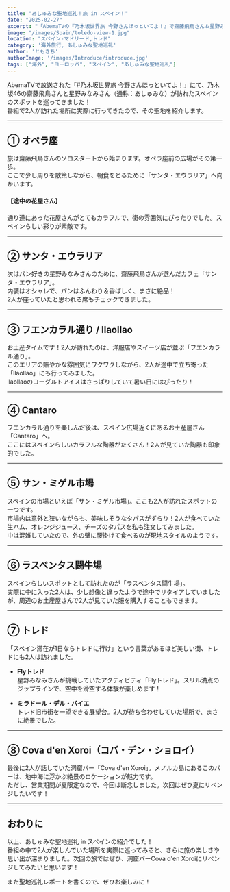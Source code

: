 ```yaml
---
title: "あしゅみな聖地巡礼！旅 in スペイン！"
date: "2025-02-27"
excerpt: "「AbemaTVの『乃木坂世界旅 今野さんほっといてよ！』で齋藤飛鳥さん＆星野みなみさん（あしゅみな）が訪れたスペインの聖地巡礼レポート！オペラ座、サンタ・エウラリア、サン・ミゲル市場、トレドなど2人の足跡をたどって、スペインの魅力をたっぷり紹介しています。乃木坂ファン＆旅行好き必見！」"
image: "/images/Spain/toledo-view-1.jpg"
location: "スペイン-マドリード,トレド"
category: '海外旅行, あしゅみな聖地巡礼'
author: 'ともきち'
authorImage: '/images/Introduce/introduce.jpg'
tags: ["海外", "ヨーロッパ", "スペイン", "あしゅみな聖地巡礼"]
---
```


AbemaTVで放送された「#乃木坂世界旅 今野さんほっといてよ！」にて、乃木坂46の齋藤飛鳥さんと星野みなみさん（通称：あしゅみな）が訪れたスペインのスポットを巡ってきました！  
番組で2人が訪れた場所に実際に行ってきたので、その聖地を紹介します。

---

## ① オペラ座

旅は齋藤飛鳥さんのソロスタートから始まります。オペラ座前の広場がその第一歩。  
ここで少し周りを散策しながら、朝食をとるために「サンタ・エウラリア」へ向かいます。

#### 【途中の花屋さん】  
通り道にあった花屋さんがとてもカラフルで、街の雰囲気にぴったりでした。スペインらしい彩りが素敵です。

---

## ② サンタ・エウラリア

次はパン好きの星野みなみさんのために、齋藤飛鳥さんが選んだカフェ「サンタ・エウラリア」。  
内装はオシャレで、パンはふんわり＆香ばしく、まさに絶品！  
2人が座っていたと思われる席もチェックできました。

---

## ③ フエンカラル通り / llaollao

お土産タイムです！2人が訪れたのは、洋服店やスイーツ店が並ぶ「フエンカラル通り」。  
このエリアの賑やかな雰囲気にワクワクしながら、2人が途中で立ち寄った「llaollao」にも行ってみました。  
llaollaoのヨーグルトアイスはさっぱりしていて暑い日にはぴったり！

---

## ④ Cantaro

フエンカラル通りを楽しんだ後は、スペイン広場近くにあるお土産屋さん「Cantaro」へ。  
ここにはスペインらしいカラフルな陶器がたくさん！2人が見ていた陶器も印象的でした。

---

## ⑤ サン・ミゲル市場

スペインの市場といえば「サン・ミゲル市場」。ここも2人が訪れたスポットの一つです。  
市場内は意外と狭いながらも、美味しそうなタパスがずらり！2人が食べていた生ハム、オレンジジュース、チーズのタパスを私も注文してみました。  
中は混雑していたので、外の壁に腰掛けて食べるのが現地スタイルのようです。

---

## ⑥ ラスベンタス闘牛場

スペインらしいスポットとして訪れたのが「ラスベンタス闘牛場」。  
実際に中に入った2人は、少し想像と違ったようで途中でリタイアしていましたが、周辺のお土産屋さんで2人が見ていた服を購入することもできます。

---

## ⑦ トレド

「スペイン滞在が1日ならトレドに行け」という言葉があるほど美しい街、トレドにも2人は訪れました。

- **Flyトレド**  
  星野みなみさんが挑戦していたアクティビティ「Flyトレド」。スリル満点のジップラインで、空中を滑空する体験が楽しめます！

- **ミラドール・デル・バイエ**  
  トレド旧市街を一望できる展望台。2人が待ち合わせしていた場所で、まさに絶景でした。

---

## ⑧ Cova d'en Xoroi（コバ・デン・ショロイ）

最後に2人が話していた洞窟バー「Cova d'en Xoroi」。メノルカ島にあるこのバーは、地中海に浮かぶ絶景のロケーションが魅力です。  
ただし、営業期間が夏限定なので、今回は断念しました。次回はぜひ夏にリベンジしたいです！

---

## おわりに

以上、あしゅみな聖地巡礼 in スペインの紹介でした！  
番組の中で2人が楽しんでいた場所を実際に巡ってみると、さらに旅の楽しさや思い出が深まりました。次回の旅ではぜひ、洞窟バーCova d'en Xoroiにリベンジしてみたいと思います！

また聖地巡礼レポートを書くので、ぜひお楽しみに！  
